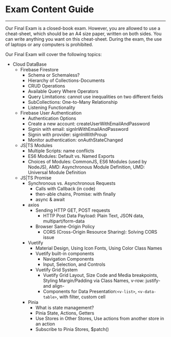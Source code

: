 # Exam Content Guide

---

Our Final Exam is a closed-book exam. However, you are allowed to use a cheat-sheet, which should be an A4 size paper, written on both sides. You can write anything you want on this cheat-sheet. During the exam, the use of laptops or any computers is prohibited.

Our Final Exam will cover the following topics:

- Cloud DataBase
  - Firebase Firestore
    - Schema or Schemaless?
    - Hierarchy of Collections-Documents
    - CRUD Operations
    - Available Query Where Operators
    - Query Limitations: cannot use inequalities on two different fields
    - SubCollections: One-to-Many Relationship
    - Listening Functionality
  - Firebase User Authentication
    - Authentication Options
    - Create a new account: createUserWithEmailAndPassword
    - Signin with email: signInWithEmailAndPassword
    - Signin with provider: signInWithProup
    - Monitor authentication: onAuthStateChanged
  - JS|TS Modules
    - Multiple Scripts: name conflicts
    - ES6 Modules: Default vs. Named Exports
    - Choices of Modules: CommonJS, ES6 Modules (used by NodeJS), AMD: Asynchronous Module Definition, UMD: Universal Module Definition
  - JS|TS Promise
    - Synchronous vs. Asynchronous Requests
      - Calls with Callback (in code)
      - then-able chains, Promise: with finally
      - async & await
    - axios
      - Sending HTTP GET, POST requests
        - HTTP Post Data Payload: Plain Text, JSON data, multipart/form-data
      - Browser Same-Origin Policy
        - CORS (Cross-Origin Resource Sharing): Solving CORS issue
    - Vuetify
      - Material Design, Using Icon Fonts, Using Color Class Names
      - Vuetify built-in components
        - Navigation Components
        - Input, Selection, and Controls
      - Vuetify Grid System
        - Vuetify Grid Layout, Size Code and Media breakpoints, Styling Margin/Padding via Class Names, v-row: justify- and align-
        - Components for Data Presentation:`<v-list>`, `<v-data-table>`, with filter, custom cell
    - Pinia
      - What is state management?
      - Pinia State, Actions, Getters
      - Use Stores in Other Stores, Use actions from another store in an action
      - Subscribe to Pinia Stores, $patch()
